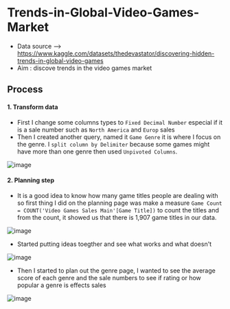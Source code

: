 # Trends-in-Global-Video-Games-Market

- Data source --> https://www.kaggle.com/datasets/thedevastator/discovering-hidden-trends-in-global-video-games
- Aim : discove trends in the video games market

## Process
#### 1. Transform data
- First I change some columns types to `Fixed Decimal Number` especial if it is a sale number such as `North America` and `Europ` sales
- Then I created another query, named it `Game Genre` it is where I focus on the genre. I `split column by Delimiter` because some games might have more than one genre then used `Unpivoted Columns`.

![image](https://github.com/hj18/Trends-in-Global-Video-Games-Market/assets/71445208/2bebcd12-0394-4903-8693-036791649d89)

#### 2. Planning step
- It is a good idea to know how many game titles people are dealing with so first thing I did on the planning page was make a measure `Game Count = COUNT('Video Games Sales Main'[Game Title])` to count the titles and from the count, it showed us that there is 1,907 game titles in our data.

![image](https://github.com/hj18/Trends-in-Global-Video-Games-Market/assets/71445208/019a8ac0-f35e-4f7f-ab58-9d59e04165c3)
- Started putting ideas toegther and see what works and what doesn't

![image](https://github.com/hj18/Trends-in-Global-Video-Games-Market/assets/71445208/d2b669ea-3017-42ba-8ac0-d176ab916443)

- Then I started to plan out the genre page, I wanted to see the average score of each genre and the sale numbers to see if rating or how popular a genre is effects sales

![image](https://github.com/hj18/Trends-in-Global-Video-Games-Market/assets/71445208/9faa1518-6ebb-4545-af1d-5c954cd06bd2)

